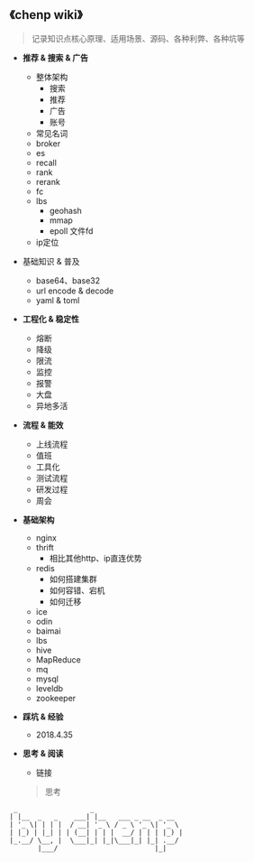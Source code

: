 ## **《chenp wiki》**
> 记录知识点核心原理、适用场景、源码、各种利弊、各种坑等

- **推荐 & 搜索 & 广告**
  - 整体架构
    - 搜索
    - 推荐
    - 广告
    - 账号
  - 常见名词
  - broker
  - es
  - recall
  - rank
  - rerank
  - fc
  - lbs
    - geohash
    - mmap
    - epoll 文件fd
  - ip定位
  
- 基础知识 & 普及
  - base64、base32
  - url encode & decode
  - yaml & toml 
  
- **工程化 & 稳定性**
  - 熔断
  - 降级
  - 限流
  - 监控
  - 报警
  - 大盘
  - 异地多活
- **流程 & 能效**
  - 上线流程
  - 值班
  - 工具化
  - 测试流程
  - 研发过程
  - 周会

- **基础架构**
  - nginx
  - thrift
    - 相比其他http、ip直连优势
  - redis
    - 如何搭建集群
    - 如何容错、宕机
    - 如何迁移
  - ice
  - odin
  - baimai
  - lbs
  - hive
  - MapReduce
  - mq 
  - mysql
  - leveldb
  - zookeeper
  
- **踩坑 & 经验**
  - 2018.4.35

- **思考 & 阅读**
  - 链接
  > 思考

```
 _                  _                      
| |__  _   _    ___| |__   ___ _ __  _ __  
| '_ \| | | |  / __| '_ \ / _ \ '_ \| '_ \ 
| |_) | |_| | | (__| | | |  __/ | | | |_) |
|_.__/ \__, |  \___|_| |_|\___|_| |_| .__/ 
       |___/                        |_|    
```
